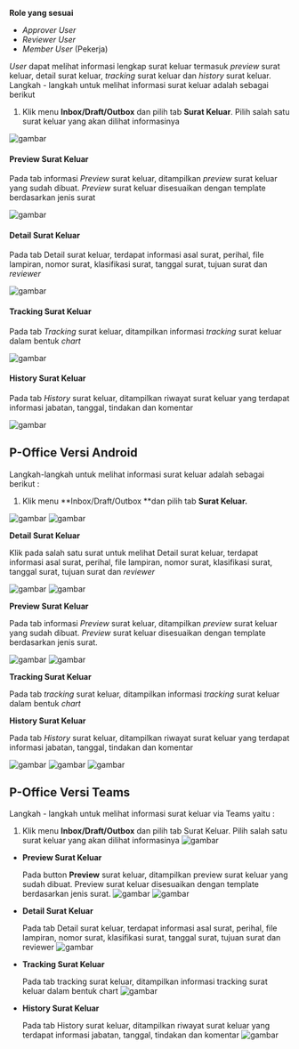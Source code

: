 **Role yang sesuai**

- *Approver User*
- *Reviewer User*
- *Member User* (Pekerja)

*User* dapat melihat informasi lengkap surat keluar termasuk *preview* surat keluar, detail surat keluar, *tracking* surat keluar dan *history* surat keluar. Langkah - langkah untuk melihat informasi surat keluar adalah sebagai berikut

1. Klik menu **Inbox/Draft/Outbox** dan pilih tab **Surat Keluar**. Pilih salah satu surat keluar yang akan dilihat informasinya

![gambar](SuratKeluar/SK_Web/SK30.png)

#### Preview Surat Keluar

Pada tab informasi *Preview* surat keluar, ditampilkan *preview* surat keluar yang sudah dibuat. *Preview* surat keluar disesuaikan dengan template berdasarkan jenis surat

![gambar](SuratKeluar/SK_Web/CR01.png)

#### Detail Surat Keluar

Pada tab Detail surat keluar, terdapat informasi asal surat, perihal, file lampiran, nomor surat, klasifikasi surat, tanggal surat, tujuan surat dan *reviewer*

![gambar](SuratKeluar/SK_Web/SK32.png)

#### Tracking Surat Keluar

Pada tab *Tracking* surat keluar, ditampilkan informasi *tracking* surat keluar dalam bentuk *chart*

![gambar](SuratKeluar/SK_Web/SK33.png)

#### History Surat Keluar

Pada tab *History* surat keluar, ditampilkan riwayat surat keluar yang terdapat informasi jabatan, tanggal, tindakan dan komentar

![gambar](SC_Surat_Keluar/SK34.png)












## **P-Office Versi Android**

Langkah-langkah untuk melihat informasi surat keluar adalah sebagai berikut :

1. 	Klik menu **Inbox/Draft/Outbox **dan pilih tab **Surat Keluar.**
   
![gambar](SuratKeluar/SK_Android/InfoSK\A01.jpg) ![gambar](SuratKeluar/SK_Android/InfoSK\A02.jpg)

**Detail Surat Keluar**

Klik pada salah satu surat untuk melihat Detail surat keluar, terdapat informasi asal surat, perihal, file lampiran, nomor surat, klasifikasi surat, tanggal surat, tujuan surat dan _reviewer_

![gambar](SuratKeluar/SK_Android/InfoSK\D01.jpg) ![gambar](SuratKeluar/SK_Android/InfoSK\D02.jpg)

**Preview Surat Keluar**

Pada tab informasi _Preview_ surat keluar, ditampilkan _preview_ surat keluar yang sudah dibuat. _Preview_ surat keluar disesuaikan dengan template berdasarkan jenis surat.

![gambar](SuratKeluar/SK_Android/InfoSK\P01.jpg) ![gambar](SuratKeluar/SK_Android/InfoSK\P01.jpg)

**Tracking Surat Keluar**

Pada tab _tracking_ surat keluar, ditampilkan informasi _tracking_ surat keluar dalam bentuk _chart_

**History Surat Keluar**

Pada tab _History_ surat keluar, ditampilkan riwayat surat keluar yang terdapat informasi jabatan, tanggal, tindakan dan komentar

![gambar](SuratKeluar/SK_Android/InfoSK\H01.jpg) ![gambar](SuratKeluar/SK_Android/InfoSK\H02.jpg)
![gambar](SuratKeluar/SK_Web/SK34.png)


## **P-Office Versi Teams**


Langkah - langkah untuk melihat informasi surat keluar via Teams yaitu :

1.    Klik menu **Inbox/Draft/Outbox** dan pilih tab Surat Keluar. Pilih salah satu surat keluar yang akan dilihat informasinya
![gambar](SuratKeluar/SK_Teams/SK31.png)


- **Preview Surat Keluar**

  Pada button **Preview** surat keluar, ditampilkan preview surat keluar yang sudah dibuat. Preview surat keluar disesuaikan dengan template berdasarkan jenis surat.
  ![gambar](SuratKeluar/SK_Teams/SK32.png)
  ![gambar](SuratKeluar/SK_Teams/SK33.png)

- **Detail Surat Keluar**

  Pada tab Detail surat keluar, terdapat informasi asal surat, perihal, file lampiran, nomor surat, klasifikasi surat, tanggal surat, tujuan surat dan reviewer
  ![gambar](SuratKeluar/SK_Teams/SK34.png)

  
- **Tracking Surat Keluar**

  Pada tab tracking surat keluar, ditampilkan informasi tracking surat keluar dalam bentuk chart
  ![gambar](SuratKeluar/SK_Teams/SK35.png)

- **History Surat Keluar**

  Pada tab History surat keluar, ditampilkan riwayat surat keluar yang terdapat informasi jabatan, tanggal, tindakan dan komentar
  ![gambar](SuratKeluar/SK_Teams/SK36.png)

